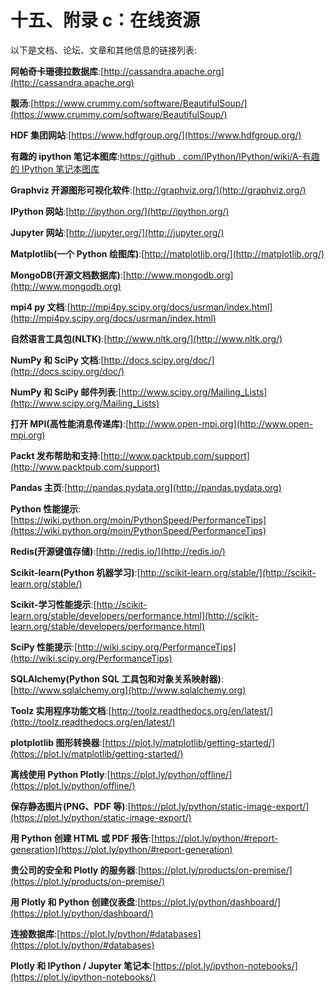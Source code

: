 # 十五、附录 c：在线资源

以下是文档、论坛、文章和其他信息的链接列表:

**阿帕奇卡珊德拉数据库**:[http://cassandra.apache.org](http://cassandra.apache.org)

**靓汤**:[https://www.crummy.com/software/BeautifulSoup/](https://www.crummy.com/software/BeautifulSoup/)

**HDF 集团网站**:[https://www.hdfgroup.org/](https://www.hdfgroup.org/)

**有趣的 ipython 笔记本图库**:[https://github . com/IPython/IPython/wiki/A-有趣的 IPython 笔记本图库](https://github.com/ipython/ipython/wiki/A-gallery-of-interesting-IPython-Notebooks)

**Graphviz 开源图形可视化软件**:[http://graphviz.org/](http://graphviz.org/)

**IPython 网站**:[http://ipython.org/](http://ipython.org/)

**Jupyter 网站**:[http://jupyter.org/](http://jupyter.org/)

**Matplotlib(一个 Python 绘图库)**:[http://matplotlib.org/](http://matplotlib.org/)

**MongoDB(开源文档数据库)**:[http://www.mongodb.org](http://www.mongodb.org)

**mpi4 py 文档**:[http://mpi4py.scipy.org/docs/usrman/index.html](http://mpi4py.scipy.org/docs/usrman/index.html)

**自然语言工具包(NLTK)**:[http://www.nltk.org/](http://www.nltk.org/)

**NumPy 和 SciPy 文档**:[http://docs.scipy.org/doc/](http://docs.scipy.org/doc/)

**NumPy 和 SciPy 邮件列表**:[http://www.scipy.org/Mailing_Lists](http://www.scipy.org/Mailing_Lists)

**打开 MPI(高性能消息传递库)**:[http://www.open-mpi.org](http://www.open-mpi.org)

**Packt 发布帮助和支持**:[http://www.packtpub.com/support](http://www.packtpub.com/support)

**Pandas 主页**:[http://pandas.pydata.org](http://pandas.pydata.org)

**Python 性能提示**:[https://wiki.python.org/moin/PythonSpeed/PerformanceTips](https://wiki.python.org/moin/PythonSpeed/PerformanceTips)

**Redis(开源键值存储)**:[http://redis.io/](http://redis.io/)

**Scikit-learn(Python 机器学习)**:[http://scikit-learn.org/stable/](http://scikit-learn.org/stable/)

**Scikit-学习性能提示**:[http://scikit-learn.org/stable/developers/performance.html](http://scikit-learn.org/stable/developers/performance.html)

**SciPy 性能提示**:[http://wiki.scipy.org/PerformanceTips](http://wiki.scipy.org/PerformanceTips)

**SQLAlchemy(Python SQL 工具包和对象关系映射器)**:[http://www.sqlalchemy.org](http://www.sqlalchemy.org)

**Toolz 实用程序功能文档**:[http://toolz.readthedocs.org/en/latest/](http://toolz.readthedocs.org/en/latest/)

**plotplotlib 图形转换器**:[https://plot.ly/matplotlib/getting-started/](https://plot.ly/matplotlib/getting-started/)

**离线使用 Python Plotly**:[https://plot.ly/python/offline/](https://plot.ly/python/offline/)

**保存静态图片(PNG、PDF 等)**:[https://plot.ly/python/static-image-export/](https://plot.ly/python/static-image-export/)

**用 Python 创建 HTML 或 PDF 报告**:[https://plot.ly/python/#report-generation](https://plot.ly/python/#report-generation)

**贵公司的安全和 Plotly 的服务器**:[https://plot.ly/products/on-premise/](https://plot.ly/products/on-premise/)

**用 Plotly 和 Python 创建仪表盘**:[https://plot.ly/python/dashboard/](https://plot.ly/python/dashboard/)

**连接数据库**:[https://plot.ly/python/#databases](https://plot.ly/python/#databases)

**Plotly 和 IPython / Jupyter 笔记本**:[https://plot.ly/ipython-notebooks/](https://plot.ly/ipython-notebooks/)